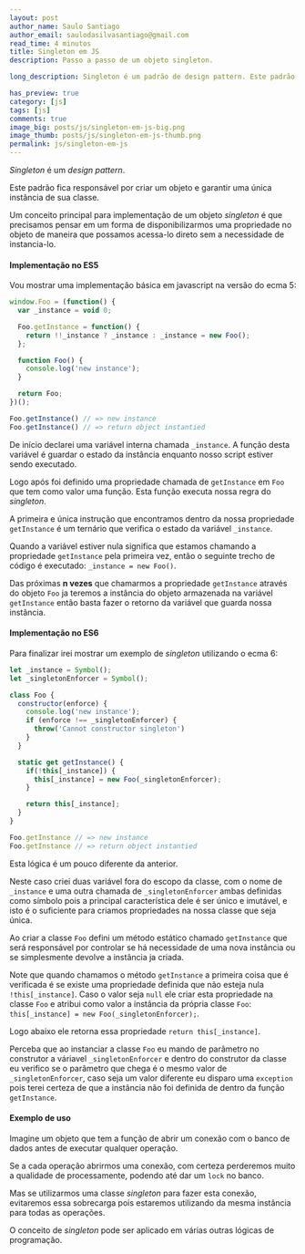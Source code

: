 ```yaml
---
layout: post
author_name: Saulo Santiago
author_email: saulodasilvasantiago@gmail.com
read_time: 4 minutos
title: Singleton em JS
description: Passo a passo de um objeto singleton.

long_description: Singleton é um padrão de design pattern. Este padrão fica responsável por criar um objeto e garantir uma única instância de sua classe.

has_preview: true
category: [js]
tags: [js]
comments: true
image_big: posts/js/singleton-em-js-big.png
image_thumb: posts/js/singleton-em-js-thumb.png
permalink: js/singleton-em-js
---
```


_Singleton_ é um _design pattern_. 

Este padrão fica responsável por criar um objeto e garantir uma única instância de sua classe. 

Um conceito principal para implementação de um objeto _singleton_ é que precisamos pensar em um forma de disponibilizarmos uma propriedade no objeto de maneira que possamos acessa-lo direto sem a necessidade de instancia-lo.

#### Implementação no ES5

Vou mostrar uma implementação básica em javascript na versão do ecma 5:

```js
window.Foo = (function() {
  var _instance = void 0;

  Foo.getInstance = function() {
    return !!_instance ? _instance : _instance = new Foo();
  };

  function Foo() {
    console.log('new instance');
  }

  return Foo;
})();

Foo.getInstance() // => new instance
Foo.getInstance() // => return object instantied
```

De início declarei uma variável interna chamada `_instance`. A função desta variável é guardar o estado da instância enquanto nosso script estiver sendo executado.

Logo após foi definido uma propriedade chamada de `getInstance` em `Foo` que tem como valor uma função. Esta função executa nossa regra do _singleton_. 

A primeira e única instrução que encontramos dentro da nossa propriedade `getInstance` é um ternário que verifica o estado da variável `_instance`. 

Quando a variável estiver nula significa que estamos chamando a propriedade `getInstance` pela primeira vez, então o seguinte trecho de código é executado: `_instance = new Foo()`. 

Das próximas **n vezes** que chamarmos a propriedade `getInstance` através do objeto `Foo` ja teremos a instância do objeto armazenada na variável `getInstance` então basta fazer o retorno da variável que guarda nossa instância.

#### Implementação no ES6

Para finalizar irei mostrar um exemplo de _singleton_ utilizando o ecma 6:

```js
let _instance = Symbol();
let _singletonEnforcer = Symbol();

class Foo {
  constructor(enforce) {
    console.log('new instance');
    if (enforce !== _singletonEnforcer) {
      throw('Cannot constructor singleton')
    }
  }

  static get getInstance() {
    if(!this[_instance]) {
      this[_instance] = new Foo(_singletonEnforcer);
    }

    return this[_instance];
  }
}

Foo.getInstance // => new instance
Foo.getInstance // => return object instantied
```

Esta lógica é um pouco diferente da anterior.

Neste caso criei duas variável fora do escopo da classe, com o nome de `_instance` e uma outra chamada de `_singletonEnforcer` ambas definidas como símbolo pois a principal característica dele é ser único e imutável, e isto é o suficiente para criamos propriedades na nossa classe que seja única. 

Ao criar a classe `Foo` defini um método estático chamado `getInstance` que será responsável por controlar se há necessidade de uma nova instância ou se simplesmente devolve a instância ja criada.

Note que quando chamamos o método `getInstance` a primeira coisa que é verificada é se existe uma propriedade definida que não esteja nula `!this[_instance]`. Caso o valor seja `null` ele criar esta propriedade na classe `Foo` e atribui como valor a instância da própria classe `Foo`: `this[_instance] = new Foo(_singletonEnforcer);`.

Logo abaixo ele retorna essa propriedade `return this[_instance]`.

Perceba que ao instanciar a classe `Foo` eu mando de parâmetro no construtor a váriavel `_singletonEnforcer` e dentro do construtor da classe eu verifico se o parâmetro que chega é o mesmo valor de `_singletonEnforcer`, caso seja um valor diferente eu disparo uma `exception` pois terei certeza de que a instância não foi definida de dentro da função `getInstance`. 

#### Exemplo de uso

Imagine um objeto que tem a função de abrir um conexão com o banco de dados antes de executar qualquer operação.

Se a cada operação abrirmos uma conexão, com certeza perderemos muito a qualidade de processamente, podendo até dar um `lock` no banco.

Mas se utilizarmos uma classe _singleton_ para fazer esta conexão, evitaremos essa sobrecarga pois estaremos utilizando da mesma instância para todas as operações.

O conceito de _singleton_ pode ser aplicado em várias outras lógicas de programação.